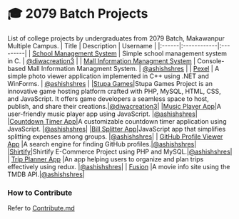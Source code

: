 # 🎓 2079 Batch Projects

List of college projects by undergraduates from 2079 Batch, Makawanpur Multiple Campus.
| Title | Description | Username |
|:------|:------------|:---------|
| [School Management System](https://github.com/diwacreation3/sms) | Simple school management system in C. | [@diwacreation3](https://github.com/diwacreation3) |
| [Mall Information Managment System](https://github.com/ashishshres/Mall-Info-Sys) | Console-based Mall Information Managment System. | [@ashishshres](https://github.com/ashishshres) |
| [Pexel](https://github.com/ashishshres/Pexel) | A simple photo viewer application implemented in C++ using .NET and WinForms. | [@ashishshres](https://github.com/ashishshres) |
|[Stupa Games](https://github.com/diwacreation3/Stupa-games)|Stupa Games Project is an innovative game hosting platform crafted with PHP, MySQL, HTML, CSS, and JavaScript. It offers game developers a seamless space to host, publish, and share their creations.|[@diwacreation3](https://github.com/diwacreation3)|
|[Music Player App](https://github.com/ashishshres/Music-Player)|A user-friendly music player app using JavaScript. |[@ashishshres](https://github.com/ashishshres)|
|[Countdown Timer App](https://github.com/ashishshres/Countdown-Timer)|A customizable countdown timer application using JavaScript. |[@ashishshres](https://github.com/ashishshres)|
|[Bill Splitter App](https://github.com/ashishshres/Bill-Split-App)|JavaScript app that simplifies splitting expenses among groups. |[@ashishshres](https://github.com/ashishshres)|
| [GitHub Profile Viewer App](https://github.com/ashishshres/GitHub-Profile-Viewer) |A search engine for finding GitHub profiles.|[@ashishshres](https://github.com/ashishshres)|
|[Shirtify](https://github.com/ashishshres/Shirtify)|Shirtify E-Commerce Project using PHP and MySQL.|[@ashishshres](https://github.com/ashishshres)|
| [Trip Planner App](https://github.com/ashishshres/Redux-Trip-Planner) |An app helping users to organize and plan trips effectively using redux. |[@ashishshres](https://github.com/ashishshres)|
| [Fusion](https://github.com/ashishshres/Fusion-Movie-App-React) |A movie info site using the TMDB API.|[@ashishshres](https://github.com/ashishshres)|

### How to Contribute

Refer to [Contribute.md](./Contribute.md)
